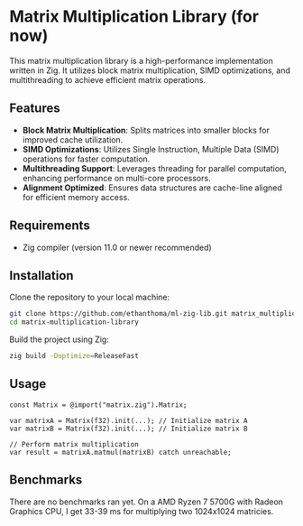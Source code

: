 # Matrix Multiplication Library (for now)

This matrix multiplication library is a high-performance implementation written in Zig. It utilizes block matrix multiplication, SIMD optimizations, and multithreading to achieve efficient matrix operations.

## Features

- **Block Matrix Multiplication**: Splits matrices into smaller blocks for improved cache utilization.
- **SIMD Optimizations**: Utilizes Single Instruction, Multiple Data (SIMD) operations for faster computation.
- **Multithreading Support**: Leverages threading for parallel computation, enhancing performance on multi-core processors.
- **Alignment Optimized**: Ensures data structures are cache-line aligned for efficient memory access.

## Requirements

- Zig compiler (version 11.0 or newer recommended)

## Installation

Clone the repository to your local machine:

```bash
git clone https://github.com/ethanthoma/ml-zig-lib.git matrix_multiplication-library
cd matrix-multiplication-library
```

Build the project using Zig:

```bash
zig build -Doptimize=ReleaseFast
```

## Usage

```zig
const Matrix = @import("matrix.zig").Matrix;

var matrixA = Matrix(f32).init(...); // Initialize matrix A
var matrixB = Matrix(f32).init(...); // Initialize matrix B

// Perform matrix multiplication
var result = matrixA.matmul(matrixB) catch unreachable;
```

## Benchmarks

There are no benchmarks ran yet. On a AMD Ryzen 7 5700G with Radeon Graphics CPU, I get 33-39 ms for multiplying two 1024x1024 matricies.


